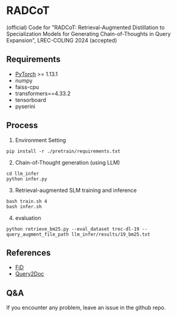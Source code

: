 # RADCoT
(official) Code for "RADCoT: Retrieval-Augmented Distillation to Specialization Models for Generating Chain-of-Thoughts in Query Expansion", LREC-COLING 2024 (accepted)

## Requirements
* [PyTorch](http://pytorch.org/) >= 1.13.1
* numpy
* faiss-cpu
* transformers==4.33.2
* tensorboard
* pyserini

## Process

1. Environment Setting
```console
pip install -r ./pretrain/requirements.txt
```

2. Chain-of-Thought generation (using LLM)
```console
cd llm_infer
python infer.py
```

3. Retrieval-augmented SLM training and inference

```console
bash train.sh 4
bash infer.sh
```

4. evaluation

```console
python retrieve_bm25.py --eval_dataset trec-dl-19 --query_augment_file_path llm_infer/results/19_bm25.txt
```


## References
* [FiD](https://github.com/facebookresearch/FiD)
* [Query2Doc](https://aclanthology.org/2023.emnlp-main.585/)

## Q&A
If you encounter any problem, leave an issue in the github repo.
